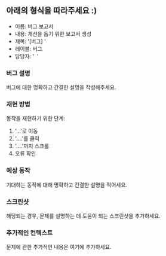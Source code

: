 ## 아래의 형식을 따라주세요 :)

- 이름: 버그 보고서
- 내용: 개선을 돕기 위한 보고서 생성
- 제목: '[버그] '
- 레이블: 버그
- 담당자: '&nbsp; '

### 버그 설명

버그에 대한 명확하고 간결한 설명을 작성해주세요.

### 재현 방법

동작을 재현하기 위한 단계:

1. '...'로 이동
2. '....'를 클릭
3. '....'까지 스크롤
4. 오류 확인

### 예상 동작

기대하는 동작에 대해 명확하고 간결한 설명을 적어세요.

### 스크린샷

해당되는 경우, 문제를 설명하는 데 도움이 되는 스크린샷을 추가하세요.

### 추가적인 컨텍스트

문제에 관한 추가적인 내용은 여기에 추가하세요.
